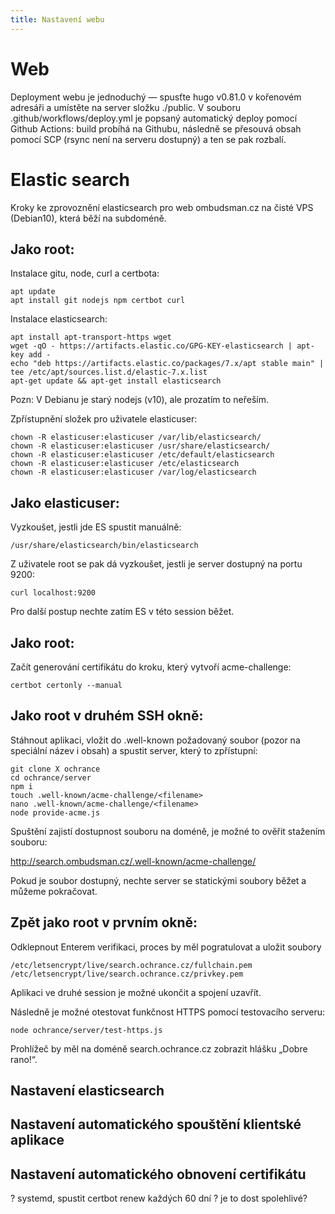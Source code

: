 ```yaml
---
title: Nastavení webu
---
```


# Web

Deployment webu je jednoduchý — spusťte hugo v0.81.0 v kořenovém adresáři a
umístěte na server složku ./public. V souboru .github/workflows/deploy.yml je popsaný automatický
deploy pomocí Github Actions: build probíhá na Githubu, následně se přesouvá obsah pomocí SCP
(rsync není na serveru dostupný) a ten se pak rozbalí.

# Elastic search

Kroky ke zprovoznění elasticsearch pro web ombudsman.cz na čisté VPS (Debian10), která běží na subdoméně.

## Jako root:

Instalace gitu, node, curl a certbota:

```
apt update
apt install git nodejs npm certbot curl
```

Instalace elasticsearch:

```
apt install apt-transport-https wget
wget -qO - https://artifacts.elastic.co/GPG-KEY-elasticsearch | apt-key add -
echo "deb https://artifacts.elastic.co/packages/7.x/apt stable main" | tee /etc/apt/sources.list.d/elastic-7.x.list
apt-get update && apt-get install elasticsearch
```

Pozn: V Debianu je starý nodejs (v10), ale prozatím to neřeším.

Zpřístupnění složek pro uživatele elasticuser:

```
chown -R elasticuser:elasticuser /var/lib/elasticsearch/
chown -R elasticuser:elasticuser /usr/share/elasticsearch/
chown -R elasticuser:elasticuser /etc/default/elasticsearch
chown -R elasticuser:elasticuser /etc/elasticsearch
chown -R elasticuser:elasticuser /var/log/elasticsearch
```

## Jako elasticuser:

Vyzkoušet, jestli jde ES spustit manuálně:

```
/usr/share/elasticsearch/bin/elasticsearch
```

Z uživatele root se pak dá vyzkoušet, jestli je server dostupný na portu 9200:

```
curl localhost:9200
```

Pro další postup nechte zatím ES v této session běžet.

## Jako root:

Začít generování certifikátu do kroku, který vytvoří acme-challenge:

```
certbot certonly --manual
```

## Jako root v druhém SSH okně:

Stáhnout aplikaci, vložit do .well-known požadovaný soubor (pozor na speciální název i obsah) a spustit server, který to zpřístupní:

```
git clone X ochrance
cd ochrance/server
npm i
touch .well-known/acme-challenge/<filename>
nano .well-known/acme-challenge/<filename>
node provide-acme.js
```

Spuštění zajistí dostupnost souboru na doméně, je možné to ověřit stažením souboru:

http://search.ombudsman.cz/.well-known/acme-challenge/<filename>

Pokud je soubor dostupný, nechte server se statickými soubory běžet a můžeme pokračovat.

## Zpět jako root v prvním okně:

Odklepnout Enterem verifikaci, proces by měl pogratulovat a uložit soubory

```
/etc/letsencrypt/live/search.ochrance.cz/fullchain.pem
/etc/letsencrypt/live/search.ochrance.cz/privkey.pem
```

Aplikaci ve druhé session je možné ukončit a spojení uzavřít.

Následně je možné otestovat funkčnost HTTPS pomocí testovacího serveru:

```
node ochrance/server/test-https.js
```

Prohlížeč by měl na doméně search.ochrance.cz zobrazit hlášku „Dobre rano!“.

## Nastavení elasticsearch

## Nastavení automatického spouštění klientské aplikace

## Nastavení automatického obnovení certifikátu

? systemd, spustit certbot renew každých 60 dní
? je to dost spolehlivé?
